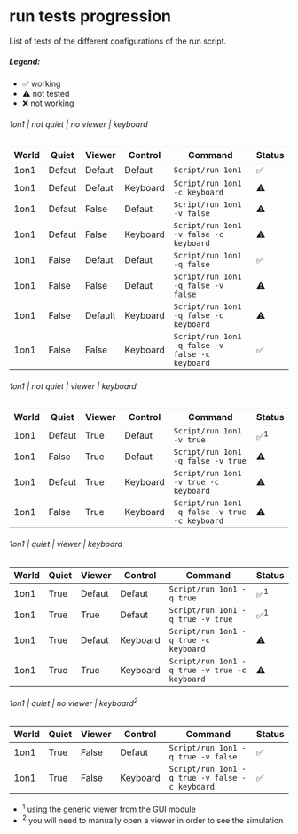 # run tests progression
List of tests of the different configurations of the run script.

##### Legend:
* :white_check_mark: working
* :warning: not tested
* :x: not working

###### 1on1 | not quiet | no viewer | keyboard
World | Quiet | Viewer | Control | Command | Status
--- | ---| --- | --- | --- | ---
1on1 | Defaut | Defaut | Defaut | `Script/run 1on1` |  :white_check_mark:
1on1 | Defaut | Defaut | Keyboard | `Script/run 1on1 -c keyboard` |  :warning:
1on1 | Defaut | False | Defaut | `Script/run 1on1 -v false` |  :warning:
1on1 | Defaut | False | Keyboard | `Script/run 1on1 -v false -c keyboard` |  :warning:
1on1 | False | Defaut | Defaut | `Script/run 1on1 -q false` |  :white_check_mark:
1on1 | False | False | Defaut | `Script/run 1on1 -q false -v false` |  :warning:
1on1 | False | Default | Keyboard | `Script/run 1on1 -q false -c keyboard` |  :warning:
1on1 | False | False | Keyboard | `Script/run 1on1 -q false -v false -c keyboard` |  :white_check_mark:

###### 1on1 | not quiet | viewer | keyboard
World | Quiet | Viewer | Control | Command | Status
--- | ---| --- | --- | --- | ---
1on1 | Defaut | True | Defaut | `Script/run 1on1 -v true` |  :white_check_mark:<sup>1</sup>
1on1 | False | True | Defaut | `Script/run 1on1 -q false -v true` |  :warning:
1on1 | Defaut | True | Keyboard | `Script/run 1on1 -v true -c keyboard` |  :warning:
1on1 | False | True | Keyboard | `Script/run 1on1 -q false -v true -c keyboard` |  :warning:

###### 1on1 | quiet | viewer | keyboard
World | Quiet | Viewer | Control | Command | Status
--- | ---| --- | --- | --- | ---
1on1 | True | Defaut | Defaut | `Script/run 1on1 -q true` | :white_check_mark:<sup>1</sup>
1on1 | True | True | Defaut | `Script/run 1on1 -q true -v true` | :white_check_mark:<sup>1</sup>
1on1 | True | Defaut | Keyboard | `Script/run 1on1 -q true -c keyboard` | :warning:
1on1 | True | True | Keyboard | `Script/run 1on1 -q true -v true -c keyboard` | :warning:

###### 1on1 | quiet | no viewer | keyboard<sup>2</sup>
World | Quiet | Viewer | Control | Command | Status
--- | ---| --- | --- | --- | ---
1on1 | True | False | Defaut | `Script/run 1on1 -q true -v false` | :white_check_mark:
1on1 | True | False | Keyboard | `Script/run 1on1 -q true -v false -c keyboard` | :white_check_mark:


* <sup>1</sup> using the generic viewer from the GUI module
* <sup>2</sup> you will need to manually open a viewer in order to see the simulation

